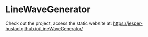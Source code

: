 ﻿# LineWaveGenerator
 Check out the project, acsess the static website at: https://jesper-hustad.github.io/LineWaveGenerator/ 
